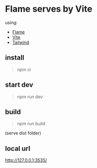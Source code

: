 # Flame serves by Vite

using:
- [Flame](https://github.com/easafe/purescript-flame)
- [Vite](https://github.com/vitejs/vite)
- [Tailwind](https://github.com/tailwindlabs/tailwindcss)

## install
> npm ci

## start dev
> npm run dev

## build
> npm run build

(serve dist folder)

## local url
http://127.0.0.1:3535/
